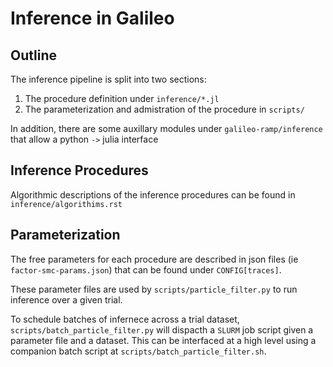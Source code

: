 # Inference in Galileo 

## Outline

The inference pipeline is split into two sections:

1. The procedure definition under `inference/*.jl`
2. The parameterization and admistration of the procedure in `scripts/`


In addition, there are some auxillary modules under `galileo-ramp/inference` that allow 
a python `->` julia interface

## Inference Procedures

Algorithmic descriptions of the inference procedures can be found in `inference/algorithims.rst`


## Parameterization

The free parameters for each procedure are described in json files
(ie `factor-smc-params.json`)
that can be found under `CONFIG[traces]`.

These parameter files are used by `scripts/particle_filter.py` to run inference over a given 
trial.

To schedule batches of infernece across a trial dataset, `scripts/batch_particle_filter.py`
will dispacth a `SLURM` job script given a parameter file and a dataset. This can be interfaced at a high level using a companion batch script at `scripts/batch_particle_filter.sh`.

